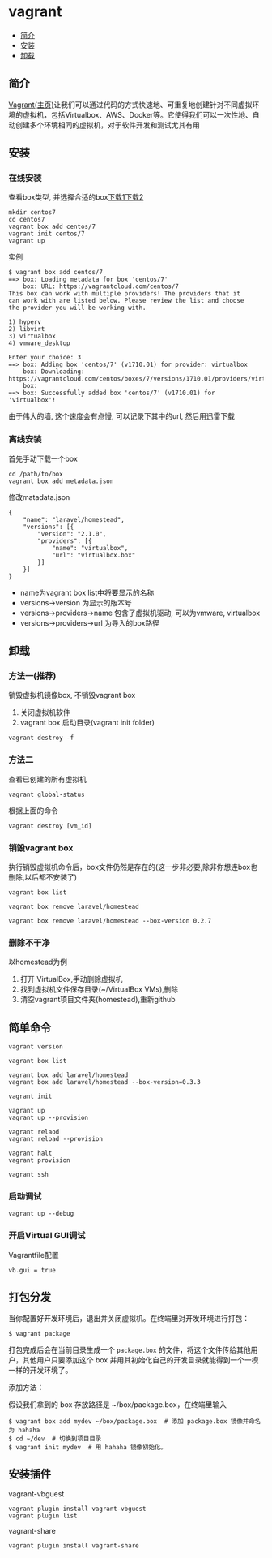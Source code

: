 # vagrant

- [简介](#intro)
- [安装](#install)
- [卸载](#uninstall)

<a name='intro'></a>
## 简介

[Vagrant(主页)]()让我们可以通过代码的方式快速地、可重复地创建针对不同虚拟环境的虚拟机，包括Virtualbox、AWS、Docker等。它使得我们可以一次性地、自动创建多个环境相同的虚拟机，对于软件开发和测试尤其有用

<a name='install'></a>
## 安装

### 在线安装

查看box类型, 并选择合适的box[下载1](https://app.vagrantup.com/boxes/search)[下载2](http://www.vagrantbox.es/)

    mkdir centos7
    cd centos7
    vagrant box add centos/7 
    vagrant init centos/7
    vagrant up 
    
实例 
    
    $ vagrant box add centos/7
    ==> box: Loading metadata for box 'centos/7'
        box: URL: https://vagrantcloud.com/centos/7
    This box can work with multiple providers! The providers that it
    can work with are listed below. Please review the list and choose
    the provider you will be working with.
    
    1) hyperv
    2) libvirt
    3) virtualbox
    4) vmware_desktop
    
    Enter your choice: 3
    ==> box: Adding box 'centos/7' (v1710.01) for provider: virtualbox
        box: Downloading: https://vagrantcloud.com/centos/boxes/7/versions/1710.01/providers/virtualbox.box
        box:
    ==> box: Successfully added box 'centos/7' (v1710.01) for 'virtualbox'!

    
由于伟大的墙, 这个速度会有点慢, 可以记录下其中的url, 然后用迅雷下载
    
### 离线安装

首先手动下载一个box
    
    cd /path/to/box
    vagrant box add metadata.json
    
修改matadata.json

    {
        "name": "laravel/homestead",
        "versions": [{
            "version": "2.1.0",
            "providers": [{
                "name": "virtualbox",
                "url": "virtualbox.box"
            }]
        }]
    }

* name为vagrant box list中将要显示的名称
* versions->version 为显示的版本号
* versions->providers->name 包含了虚拟机驱动, 可以为vmware, virtualbox
* versions->providers->url 为导入的box路径

<a name='uninstall'></a>
## 卸载

### 方法一(推荐)

销毁虚拟机镜像box, 不销毁vagrant box

1. 关闭虚拟机软件
2. vagrant box 启动目录(vagrant init folder)

```
vagrant destroy -f
```

### 方法二

查看已创建的所有虚拟机

    vagrant global-status 

根据上面的命令

    vagrant destroy [vm_id]
    
### 销毁vagrant box
执行销毁虚拟机命令后，box文件仍然是存在的(这一步非必要,除非你想连box也删除,以后都不安装了)

    vagrant box list
    
    vagrant box remove laravel/homestead
    
    vagrant box remove laravel/homestead --box-version 0.2.7

### 删除不干净

以homestead为例

1. 打开 VirtualBox,手动删除虚拟机
2. 找到虚拟机文件保存目录(~/VirtualBox VMs),删除
3. 清空vagrant项目文件夹(homestead),重新github


## 简单命令
    
    vagrant version

    vagrant box list
    
    vagrant box add laravel/homestead
    vagrant box add laravel/homestead --box-version=0.3.3
    
    vagrant init
    
    vagrant up
    vagrant up --provision
    
    vagrant relaod
    vagrant reload --provision
    
    vagrant halt
    vagrant provision
    
    vagrant ssh
    
### 启动调试

    vagrant up --debug
    
### 开启Virtual GUI调试

Vagrantfile配置

    vb.gui = true    



## 打包分发

当你配置好开发环境后，退出并关闭虚拟机。在终端里对开发环境进行打包：
    
    $ vagrant package
   
打包完成后会在当前目录生成一个 `package.box` 的文件，将这个文件传给其他用户，其他用户只要添加这个 box 并用其初始化自己的开发目录就能得到一个一模一样的开发环境了。

添加方法：

假设我们拿到的 box 存放路径是 ~/box/package.box，在终端里输入

    $ vagrant box add mydev ~/box/package.box  # 添加 package.box 镜像并命名为 hahaha
    $ cd ~/dev  # 切换到项目目录
    $ vagrant init mydev  # 用 hahaha 镜像初始化。
    
## 安装插件

vagrant-vbguest

    vagrant plugin install vagrant-vbguest
    vagrant plugin list
    
vagrant-share

    vagrant plugin install vagrant-share
    
    

    
    
    